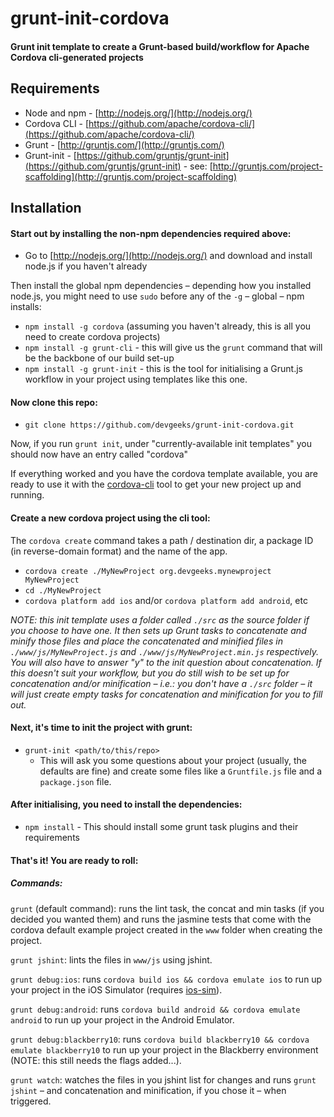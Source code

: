 # grunt-init-cordova

#### Grunt init template to create a Grunt-based build/workflow for Apache Cordova cli-generated projects

## Requirements

- Node and npm - [http://nodejs.org/](http://nodejs.org/)
- Cordova CLI - [https://github.com/apache/cordova-cli/](https://github.com/apache/cordova-cli/)
- Grunt - [http://gruntjs.com/](http://gruntjs.com/)
- Grunt-init - [https://github.com/gruntjs/grunt-init](https://github.com/gruntjs/grunt-init) - see: [http://gruntjs.com/project-scaffolding](http://gruntjs.com/project-scaffolding)

## Installation

#### Start out by installing the non-npm dependencies required above:

- Go to [http://nodejs.org/](http://nodejs.org/) and download and install node.js if you haven't already

Then install the global npm dependencies – depending how you installed node.js, you might need to use `sudo` before any of the `-g` – global – npm installs:

- `npm install -g cordova` (assuming you haven't already, this is all you need to create cordova projects)
- `npm install -g grunt-cli` - this will give us the `grunt` command that will be the backbone of our build set-up
- `npm install -g grunt-init` - this is the tool for initialising a Grunt.js workflow in your project using templates like this one.

#### Now clone this repo:

- `git clone https://github.com/devgeeks/grunt-init-cordova.git`

Now, if you run `grunt init`, under "currently-available init templates" you should now have an entry called "cordova"

If everything worked and you have the cordova template available, you are ready to use it with the [cordova-cli](https://github.com/apache/cordova-cli/) tool to get your new project up and running.

#### Create a new cordova project using the cli tool:

The `cordova create` command takes a path / destination dir, a package ID (in reverse-domain format) and the name of the app.

- `cordova create ./MyNewProject org.devgeeks.mynewproject MyNewProject` 
- `cd ./MyNewProject`
- `cordova platform add ios` and/or `cordova platform add android`, etc

*NOTE: this init template uses a folder called `./src` as the source folder if you choose to have one. It then sets up Grunt tasks to concatenate and minify those files and place the concatenated and minified files in `./www/js/MyNewProject.js` and  `./www/js/MyNewProject.min.js` respectively. You will also have to answer "y" to the init question about concatenation. If this doesn't suit your workflow, but you do still wish to be set up for concatenation and/or minification – i.e.: you don't have a `./src` folder – it will just create empty tasks for concatenation and minification for you to fill out.*

#### Next, it's time to init the project with grunt:

- `grunt-init <path/to/this/repo>`
  - This will ask you some questions about your project (usually, the defaults are fine) and create some files like a `Gruntfile.js` file and a `package.json` file.

#### After initialising, you need to install the dependencies:

- `npm install` - This should install some grunt task plugins and their requirements

#### That's it! You are ready to roll:

##### Commands:

`grunt` (default command): runs the lint task, the concat and min tasks (if you decided you wanted them) and runs the jasmine tests that come with the cordova default example project created in the `www` folder when creating the project.

`grunt jshint`: lints the files in `www/js` using jshint.

`grunt debug:ios`: runs `cordova build ios && cordova emulate ios` to run up your project in the iOS Simulator (requires [ios-sim](https://github.com/phonegap/ios-sim)).

`grunt debug:android`: runs `cordova build android && cordova emulate android` to run up your project in the Android Emulator.

`grunt debug:blackberry10`: runs `cordova build blackberry10 && cordova emulate blackberry10` to run up your project in the Blackberry environment (NOTE: this still needs the flags added...).

`grunt watch`: watches the files in you jshint list for changes and runs `grunt jshint` – and concatenation and minification, if you chose it – when triggered.



